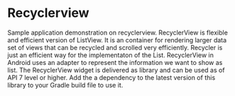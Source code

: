 # Recyclerview
Sample application demonstration on recyclerview.
RecyclerView is flexible and efficient version of ListView. It is an container for rendering larger data set of views that can be recycled and scrolled very efficiently. Recycler is just an efficient way for the implementaton of the List.
RecyclerView in Android uses an adapter to represent the information we want to show as list.
The RecyclerView widget is delivered as library and can be used as of API 7 level or higher. Add the a dependency to the latest version of this library to your Gradle build file to use it.
